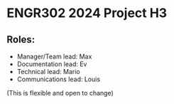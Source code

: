 # ENGR302 2024 Project H3



## Roles:

- Manager/Team lead: Max
- Documentation lead: Ev
- Technical lead: Mario
- Communications lead: Louis

(This is flexible and open to change)
